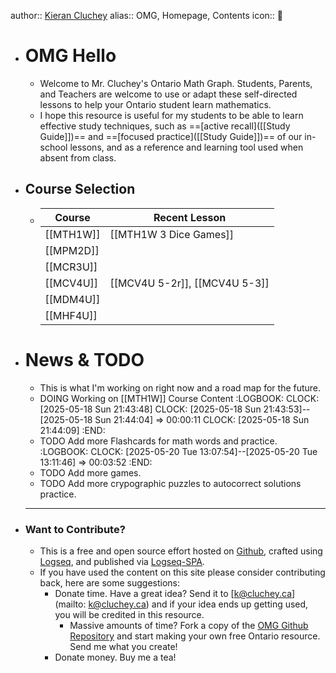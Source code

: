 author::  [Kieran Cluchey](https://k.cluchey.ca)
alias:: OMG, Homepage, Contents
icon:: 🍎

- # OMG Hello
	- Welcome to Mr. Cluchey's Ontario Math Graph. Students, Parents, and Teachers are welcome to use or adapt these self-directed lessons to help your Ontario student learn mathematics.
	- I hope this resource is useful for my students to be able to learn effective study techniques, such as ==[active recall]([[Study Guide]])== and ==[focused practice]([[Study Guide]])== of our in-school lessons, and as a reference and learning tool used when absent from class.
- ## Course Selection
	- | Course | Recent Lesson |
	  | ------ | ------ |
	  | [[MTH1W]] | [[MTH1W 3 Dice Games]] |
	  | [[MPM2D]] | |
	  | [[MCR3U]] | |
	  | [[MCV4U]] | [[MCV4U 5-2r]], [[MCV4U 5-3]] |
	  | [[MDM4U]] | |
	  | [[MHF4U]] | |
- # News & TODO
	- This is what I'm working on right now and a road map for the future.
	- DOING Working on [[MTH1W]] Course Content
	  :LOGBOOK:
	  CLOCK: [2025-05-18 Sun 21:43:48]
	  CLOCK: [2025-05-18 Sun 21:43:53]--[2025-05-18 Sun 21:44:04] =>  00:00:11
	  CLOCK: [2025-05-18 Sun 21:44:09]
	  :END:
	- TODO Add more Flashcards for math words and practice.
	  :LOGBOOK:
	  CLOCK: [2025-05-20 Tue 13:07:54]--[2025-05-20 Tue 13:11:46] =>  00:03:52
	  :END:
	- TODO Add more games.
	- TODO Add more crypographic puzzles to autocorrect solutions practice.
	- ---
- ### Want to Contribute?
	- This is a free and open source effort hosted on [Github](https://github.com/kluchey/OMG), crafted using [Logseq](https://logseq.com/), and published via [Logseq-SPA](https://github.com/logseq/publish-spa).
	- If you have used the content on this site please consider contributing back, here are some suggestions:
		- Donate time. Have a great idea? Send it to [k@cluchey.ca](mailto: k@cluchey.ca) and if your idea ends up getting used, you will be credited in this resource.
			- Massive amounts of time? Fork a copy of the [OMG Github Repository](https://github.com/kluchey/OMG) and start making your own free Ontario resource. Send me what you create!
		- Donate money. Buy me a tea!